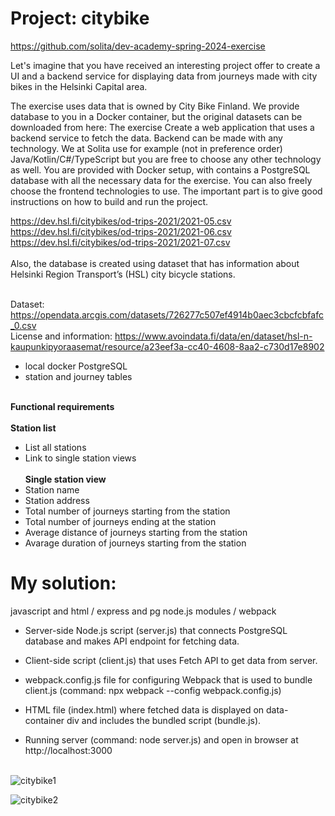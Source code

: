 # Project: citybike

https://github.com/solita/dev-academy-spring-2024-exercise

Let's imagine that you have received an interesting project offer to create a UI and a backend service for displaying data from journeys made with city bikes in the Helsinki Capital area.

The exercise uses data that is owned by City Bike Finland. We provide database to you in a Docker container, but the original datasets can be downloaded from here:
The exercise
Create a web application that uses a backend service to fetch the data. Backend can be made with any technology. We at Solita use for example (not in preference order) Java/Kotlin/C#/TypeScript but you are free to choose any other technology as well.
You are provided with Docker setup, with contains a PostgreSQL database with all the necessary data for the exercise.
You can also freely choose the frontend technologies to use. The important part is to give good instructions on how to build and run the project.<br>

https://dev.hsl.fi/citybikes/od-trips-2021/2021-05.csv<br>
https://dev.hsl.fi/citybikes/od-trips-2021/2021-06.csv<br>
https://dev.hsl.fi/citybikes/od-trips-2021/2021-07.csv<br><br>
Also, the database is created using dataset that has information about Helsinki Region Transport’s (HSL) city bicycle stations.<br><br>

Dataset: https://opendata.arcgis.com/datasets/726277c507ef4914b0aec3cbcfcbfafc_0.csv<br>
License and information: https://www.avoindata.fi/data/en/dataset/hsl-n-kaupunkipyoraasemat/resource/a23eef3a-cc40-4608-8aa2-c730d17e8902




- local docker PostgreSQL 
- station and journey tables

<br><b>Functional requirements</b><br><br>
 <b>Station list</b><br>
 - List all stations
 - Link to single station views<br><br><b>Single station view</b><br>
 - Station name
 - Station address
 - Total number of journeys starting from the station
 - Total number of journeys ending at the station
 - Average distance of journeys starting from the station
 - Avarage duration of journeys starting from the station<br>

# My solution:
javascript and html / express and pg node.js modules / webpack<br>

- Server-side Node.js script (server.js) that connects PostgreSQL database and makes API endpoint for fetching data.

- Client-side script (client.js) that uses Fetch API to get data from server.

- webpack.config.js file for configuring Webpack that is used to bundle client.js (command: npx webpack --config webpack.config.js)

- HTML file (index.html) where fetched data is displayed on data-container div and includes the bundled script (bundle.js).

- Running server (command: node server.js) and open in browser at http://localhost:3000<br><br>

![citybike1](https://github.com/totaro/citybike/assets/66010583/09861c12-ddd2-4b3b-9816-a056a19280f7)

![citybike2](https://github.com/totaro/citybike/assets/66010583/fb42e01d-e682-4991-8a71-1a71cb080faa)
